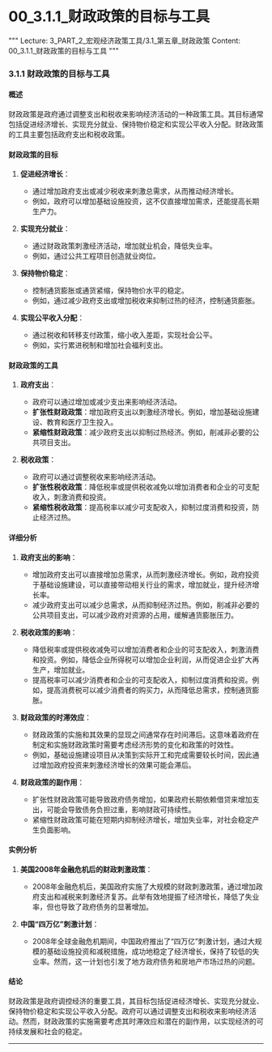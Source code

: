 # 00_3.1.1_财政政策的目标与工具

"""
Lecture: 3_PART_2_宏观经济政策工具/3.1_第五章_财政政策
Content: 00_3.1.1_财政政策的目标与工具
"""

### 3.1.1 财政政策的目标与工具

#### 概述

财政政策是政府通过调整支出和税收来影响经济活动的一种政策工具。其目标通常包括促进经济增长、实现充分就业、保持物价稳定和实现公平收入分配。财政政策的工具主要包括政府支出和税收政策。

#### 财政政策的目标

1. **促进经济增长**：
   - 通过增加政府支出或减少税收来刺激总需求，从而推动经济增长。
   - 例如，政府可以增加基础设施投资，这不仅直接增加需求，还能提高长期生产力。

2. **实现充分就业**：
   - 通过财政政策刺激经济活动，增加就业机会，降低失业率。
   - 例如，通过公共工程项目创造就业岗位。

3. **保持物价稳定**：
   - 控制通货膨胀或通货紧缩，保持物价水平的稳定。
   - 例如，通过减少政府支出或增加税收来抑制过热的经济，控制通货膨胀。

4. **实现公平收入分配**：
   - 通过税收和转移支付政策，缩小收入差距，实现社会公平。
   - 例如，实行累进税制和增加社会福利支出。

#### 财政政策的工具

1. **政府支出**：
   - 政府可以通过增加或减少支出来影响经济活动。
   - **扩张性财政政策**：增加政府支出以刺激经济增长。例如，增加基础设施建设、教育和医疗卫生投入。
   - **紧缩性财政政策**：减少政府支出以抑制过热经济。例如，削减非必要的公共项目支出。

2. **税收政策**：
   - 政府可以通过调整税收来影响经济活动。
   - **扩张性税收政策**：降低税率或提供税收减免以增加消费者和企业的可支配收入，刺激消费和投资。
   - **紧缩性税收政策**：提高税率以减少可支配收入，抑制过度消费和投资，防止经济过热。

#### 详细分析

1. **政府支出的影响**：
   - 增加政府支出可以直接增加总需求，从而刺激经济增长。例如，政府投资于基础设施建设，可以直接带动相关行业的需求，增加就业，提升经济增长率。
   - 减少政府支出可以减少总需求，从而抑制经济过热。例如，削减非必要的公共项目支出，可以减少政府对资源的占用，缓解通货膨胀压力。

2. **税收政策的影响**：
   - 降低税率或提供税收减免可以增加消费者和企业的可支配收入，刺激消费和投资。例如，降低企业所得税可以增加企业利润，从而促进企业扩大再生产，增加就业。
   - 提高税率可以减少消费者和企业的可支配收入，抑制过度消费和投资。例如，提高消费税可以减少消费者的购买力，从而降低总需求，控制通货膨胀。

3. **财政政策的时滞效应**：
   - 财政政策的实施和其效果的显现之间通常存在时间滞后。这意味着政府在制定和实施财政政策时需要考虑经济形势的变化和政策的时效性。
   - 例如，基础设施建设项目从决策到实际开工和完成需要较长时间，因此通过增加政府投资来刺激经济增长的效果可能会滞后。

4. **财政政策的副作用**：
   - 扩张性财政政策可能导致政府债务增加，如果政府长期依赖借贷来增加支出，可能会导致债务负担过重，影响财政可持续性。
   - 紧缩性财政政策可能在短期内抑制经济增长，增加失业率，对社会稳定产生负面影响。

#### 实例分析

1. **美国2008年金融危机后的财政刺激政策**：
   - 2008年金融危机后，美国政府实施了大规模的财政刺激政策，通过增加政府支出和减税来刺激经济复苏。此举有效地提振了经济增长，降低了失业率，但也导致了政府债务的显著增加。

2. **中国“四万亿”刺激计划**：
   - 2008年全球金融危机期间，中国政府推出了“四万亿”刺激计划，通过大规模的基础设施投资和减税措施，成功地稳定了经济增长，保持了较低的失业率。然而，这一计划也引发了地方政府债务和房地产市场过热的问题。

#### 结论

财政政策是政府调控经济的重要工具，其目标包括促进经济增长、实现充分就业、保持物价稳定和实现公平收入分配。政府可以通过调整支出和税收来影响经济活动。然而，财政政策的实施需要考虑其时滞效应和潜在的副作用，以实现经济的可持续发展和社会的稳定。

---